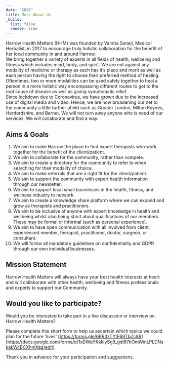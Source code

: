 ```yaml
---
date: "2020"
title: More About Us
_build:
  list: false
  render: true
---
```

Harrow Health Matters (HHM) was founded by Varsha Soneji, Medical Herbalist, in 2017 to encourage truly holistic collaboration for the benefit of her local community in and around Harrow.\
We bring together a variety of experts in all fields of health, wellbeing and fitness which includes mind, body, and spirit.  We are not against any modality of medicine or therapy as each has it’s place and merit as well as each person having the right to choose their preferred method of healing.\
Oftentimes, two or more modalities can be used safely together to heal a person in a more holistic way encompassing different routes to get to the root cause of disease as well as giving symptomatic relief.\
Since lockdown due to Coronavirus, we have grown due to the increased use of digital media and video.  Hence, we are now broadening our net to the community a little further afield such as Greater London, Milton Keynes, Hertfordshire, and Barnet.  We will not turn away anyone who is need of our services.  We will collaborate and find a way.  

## Aims & Goals

1. We aim to make Harrow the place to find expert therapists who work together for the benefit of the client/patient. 
2. We aim to collaborate for the community, rather than compete. 
3. We aim to create a directory for the community to refer to when searching for their modality of choice.
4. We aim to make referrals that are a right fit for the client/patient. 
5. We aim to support the community with expert health information through our newsletter. 
6. We aim to support local small businesses in the health, fitness, and wellness industry to network.  
7. We aim to create a knowledge share platform where we can expand and grow as therapists and practitioners.  
8. We aim to be inclusive of anyone with expert knowledge in health and wellbeing whilst also being strict about qualifications of our members.  These may be formal or informal (such as personal experience).  
9. We aim to have open communication with all involved from client, experienced member, therapist, practitioner, doctor, surgeon, or consultant.  
10. We will follow all mandatory guidelines on confidentiality and GDPR through our own individual businesses.  

## Mission Statement

Harrow Health Matters will always have your best health interests at heart and will collaborate with other health, wellbeing and fitness professionals and experts to support our Community.

## Would you like to participate?

Would you be interested to take part in a live discussion or interview on Harrow Health Matters?

Please complete this short form to help us ascertain which topics we could plan for the future 'lives'  [https://forms.gle/6RR3zTYtF69TbZc89](https://docs.google.com/forms/d/1xDWqYKkklySg9_gdi67hOmWmLPLDNskakWcBCXhmXag/edit)

Thank you in advance for your participation and suggestions.